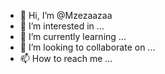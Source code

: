 - 👋 Hi, I’m @Mzezaazaa
- 👀 I’m interested in ...
- 🌱 I’m currently learning ...
- 💞️ I’m looking to collaborate on ...
- 📫 How to reach me ...

<!---
Mzezaazaa/Mzezaazaa is a ✨ special ✨ repository because its `README.md` (this file) appears on your GitHub profile.
You can click the Preview link to take a look at your changes.
--->
